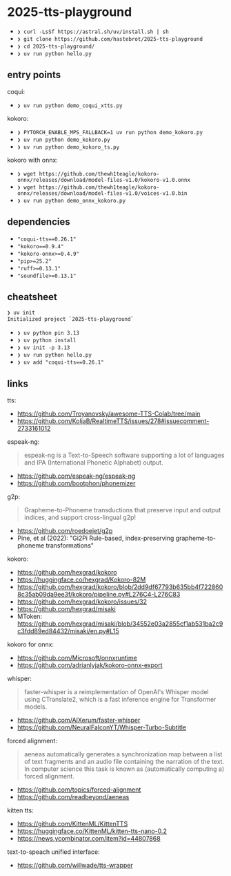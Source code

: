 # 2025-tts-playground

- `❯ curl -LsSf https://astral.sh/uv/install.sh | sh`
- `❯ git clone https://github.com/hastebrot/2025-tts-playground`
- `❯ cd 2025-tts-playground/`
- `❯ uv run python hello.py`

## entry points

coqui:
- `❯ uv run python demo_coqui_xtts.py`

kokoro:
- `❯ PYTORCH_ENABLE_MPS_FALLBACK=1 uv run python demo_kokoro.py`
- `❯ uv run python demo_kokoro.py`
- `❯ uv run python demo_kokoro_ts.py`

kokoro with onnx:
- `❯ wget https://github.com/thewh1teagle/kokoro-onnx/releases/download/model-files-v1.0/kokoro-v1.0.onnx`
- `❯ wget https://github.com/thewh1teagle/kokoro-onnx/releases/download/model-files-v1.0/voices-v1.0.bin`
- `❯ uv run python demo_onnx_kokoro.py`

## dependencies

- `"coqui-tts==0.26.1"`
- `"kokoro==0.9.4"`
- `"kokoro-onnx>=0.4.9"`
- `"pip>=25.2"`
- `"ruff>=0.13.1"`
- `"soundfile>=0.13.1"`

## cheatsheet

```sh
❯ uv init
Initialized project `2025-tts-playground`
```

- `❯ uv python pin 3.13`
- `❯ uv python install`
- `❯ uv init -p 3.13`
- `❯ uv run python hello.py`
- `❯ uv add "coqui-tts==0.26.1"`

## links

tts:
- https://github.com/Troyanovsky/awesome-TTS-Colab/tree/main
- https://github.com/KoljaB/RealtimeTTS/issues/278#issuecomment-2733161012

espeak-ng:
> espeak-ng is a Text-to-Speech software supporting a lot of languages and IPA (International Phonetic Alphabet) output.
- https://github.com/espeak-ng/espeak-ng
- https://github.com/bootphon/phonemizer

g2p:
> Grapheme-to-Phoneme transductions that preserve input and output indices, and support cross-lingual g2p! 
- https://github.com/roedoejet/g2p
- Pine, et al (2022): "Gi2Pi Rule-based, index-preserving grapheme-to-phoneme transformations"

kokoro:
- https://github.com/hexgrad/kokoro
- https://huggingface.co/hexgrad/Kokoro-82M
- https://github.com/hexgrad/kokoro/blob/2dd9df67793b635bb4f7228608c35ab09da9ee3f/kokoro/pipeline.py#L276C4-L276C83
- https://github.com/hexgrad/kokoro/issues/32
- https://github.com/hexgrad/misaki
- MToken: https://github.com/hexgrad/misaki/blob/34552e03a2855cf1ab531ba2c9c3fdd89ed84432/misaki/en.py#L15

kokoro for onnx:
- https://github.com/Microsoft/onnxruntime
- https://github.com/adrianlyjak/kokoro-onnx-export

whisper:
> faster-whisper is a reimplementation of OpenAI's Whisper model using CTranslate2, which is a fast inference engine for Transformer models. 
- https://github.com/AIXerum/faster-whisper
- https://github.com/NeuralFalconYT/Whisper-Turbo-Subtitle

forced alignment:
> aeneas automatically generates a synchronization map between a list of text fragments and an audio file containing the narration of the text. In computer science this task is known as (automatically computing a) forced alignment.
- https://github.com/topics/forced-alignment
- https://github.com/readbeyond/aeneas

kitten tts:
- https://github.com/KittenML/KittenTTS
- https://huggingface.co/KittenML/kitten-tts-nano-0.2
- https://news.ycombinator.com/item?id=44807868

text-to-speach unified interface:
- https://github.com/willwade/tts-wrapper
